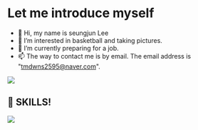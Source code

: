 # Let me introduce myself
- 👋 Hi, my name is seungjun Lee
- 👀 I’m interested in basketball and taking pictures.
- 🌱 I’m currently preparing for a job.
- 📫 The way to contact me is by email. The email address is "tmdwns2595@naver.com".

<img src="https://img.shields.io/badge/Instagram-E4405F?style=flat-square&logo=Instagram&logoColor=white"/>

## :muscle: SKILLS!
<img src="https://img.shields.io/badge/Android-3DDC84?style=flat-square&logo=Android&logoColor=white"/>
